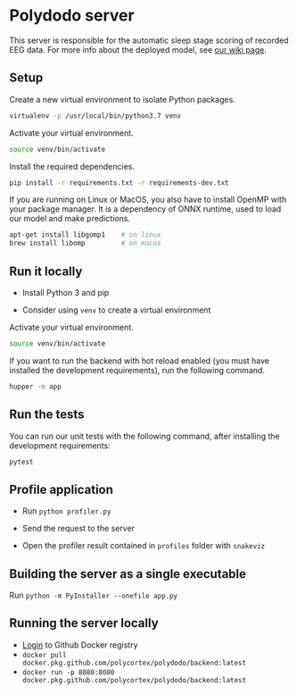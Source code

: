 # Polydodo server

This server is responsible for the automatic sleep stage scoring of recorded EEG data. For more info about the deployed model, see [our wiki page](https://github.com/PolyCortex/polydodo/wiki/model).

## Setup

Create a new virtual environment to isolate Python packages.

```bash
virtualenv -p /usr/local/bin/python3.7 venv
```

Activate your virtual environment.

```bash
source venv/bin/activate
```

Install the required dependencies.

```bash
pip install -r requirements.txt -r requirements-dev.txt
```

If you are running on Linux or MacOS, you also have to install OpenMP with your package manager. It is a dependency of ONNX runtime, used to load our model and make predictions.

```bash
apt-get install libgomp1    # on linux
brew install libomp         # on macos
```

## Run it locally

- Install Python 3 and pip

- Consider using `venv` to create a virtual environment

Activate your virtual environment.

```bash
source venv/bin/activate
```

If you want to run the backend with hot reload enabled (you must have installed the development requirements), run the following command.

```bash
hupper -m app
```

## Run the tests

You can run our unit tests with the following command, after installing the development requirements:

```bash
pytest
```

## Profile application

- Run `python profiler.py`

- Send the request to the server

- Open the profiler result contained in `profiles` folder with `snakeviz`

## Building the server as a single executable

Run `python -m PyInstaller --onefile app.py`

## Running the server locally

- [Login](https://docs.github.com/en/free-pro-team@latest/packages/using-github-packages-with-your-projects-ecosystem/configuring-docker-for-use-with-github-packages#authenticating-with-a-personal-access-token) to Github Docker registry
- `docker pull docker.pkg.github.com/polycortex/polydodo/backend:latest`
- `docker run -p 8080:8080 docker.pkg.github.com/polycortex/polydodo/backend:latest`
